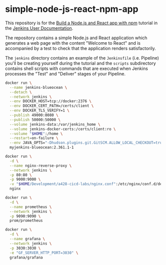 # simple-node-js-react-npm-app

This repository is for the
[Build a Node.js and React app with npm](https://jenkins.io/doc/tutorials/build-a-node-js-and-react-app-with-npm/)
tutorial in the [Jenkins User Documentation](https://jenkins.io/doc/).

The repository contains a simple Node.js and React application which generates
a web page with the content "Welcome to React" and is accompanied by a test to
check that the application renders satisfactorily.

The `jenkins` directory contains an example of the `Jenkinsfile` (i.e. Pipeline)
you'll be creating yourself during the tutorial and the `scripts` subdirectory
contains shell scripts with commands that are executed when Jenkins processes
the "Test" and "Deliver" stages of your Pipeline.

```bash
docker run \
  --name jenkins-blueocean \
  --detach \
  --network jenkins \
  --env DOCKER_HOST=tcp://docker:2376 \
  --env DOCKER_CERT_PATH=/certs/client \
  --env DOCKER_TLS_VERIFY=1 \
  --publish 49000:8080 \
  --publish 50000:50000 \
  --volume jenkins-data:/var/jenkins_home \
  --volume jenkins-docker-certs:/certs/client:ro \
  --volume "$HOME":/home \
  --restart=on-failure \
  --env JAVA_OPTS="-Dhudson.plugins.git.GitSCM.ALLOW_LOCAL_CHECKOUT=true" \
  myjenkins-blueocean:2.361.1-1 
```

```bash
docker run \
  -d \
  --name nginx-reverse-proxy \
  --network jenkins \
  -p 80:80 \
  -p 9000:9000 \
  -v "$HOME/Development/a428-cicd-labs/nginx.conf":/etc/nginx/conf.d/default \
  nginx
```

```bash
docker run \
  -d \
  --name prometheus \
  --network jenkins \
  -p 9090:9090 \
  prom/prometheus
```

```bash
docker run \
  -d \
  --name grafana \
  --network jenkins \
  -p 3030:3030 \
  -e "GF_SERVER_HTTP_PORT=3030" \
  grafana/grafana
```